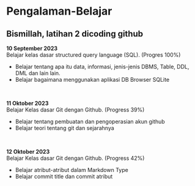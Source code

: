 # Pengalaman-Belajar
Bismillah, latihan 2 dicoding github <br>
--
**10 September 2023** <br>
Belajar kelas dasar structured query language (SQL). (Progres 100%) 
- Belajar tentang apa itu data, informasi, jenis-jenis DBMS, Table, DDL, DML dan lain lain.
- Belajar bagaimana menggunakan aplikasi DB Browser SQLite

<br>

**11 Oktober 2023** <br>
Belajar Kelas dasar Git dengan Github. (Progress 39%)
- Belajar tentang pembuatan dan pengoperasian akun github
- Belajar teori tentang git dan sejarahnya

<br>

**12 Oktober 2023** <br>
Belajar Kelas dasar Git dengan Github. (Progress 42%)
- Belajar atribut-atribut dalam Markdown Type
- Belajar commit title dan commit atribut

